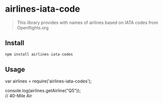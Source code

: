 # airlines-iata-code

>This library provides with names of airlines based on IATA codes from Openflights.org

## Install
```javascript
npm install airlines-iata-codes
```

## Usage
var airlines = require('airlines-iata-codes');

console.log(airlines.getAirline("Q5"));<br>
// 40-Mile Air
